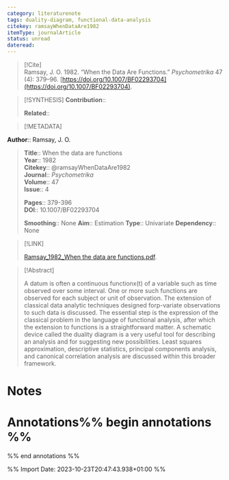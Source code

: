 ```yaml
---
category: literaturenote
tags: duality-diagram, functional-data-analysis
citekey: ramsayWhenDataAre1982
itemType: journalArticle
status: unread  
dateread:  
---
```


> [!Cite]  
> Ramsay, J. O. 1982. “When the Data Are Functions.” _Psychometrika_ 47 (4): 379–96. [https://doi.org/10.1007/BF02293704](https://doi.org/10.1007/BF02293704).

> [!SYNTHESIS] 
>**Contribution**::
>
>**Related**:: 
>

> [!METADATA]  
>
**Author**:: Ramsay, J. O.<br>
> **Title**:: When the data are functions    
> **Year**:: 1982     
> **Citekey**:: @ramsayWhenDataAre1982    
>**Journal**:: *Psychometrika*    
>**Volume**:: 47    
>**Issue**:: 4     
>    
>    
>     
> **Pages**:: 379-396    
>**DOI**:: 10.1007/BF02293704    
>
>**Smoothing**:: None
>**Aim**:: Estimation
>**Type**:: Univariate
>**Dependency**:: None

> [!LINK] 
>
> [Ramsay_1982_When the data are functions.pdf](file:///Users/steven/Library/CloudStorage/GoogleDrive-steven.golovkine@ul.ie/My%20Drive/bibliography/Psychometrika/1982/Ramsay_1982_When%20the%20data%20are%20functions.pdf).

>[!Abstract]
>
>A datum is often a continuous functionx(t) of a variable such as time observed over some interval. One or more such functions are observed for each subject or unit of observation. The extension of classical data analytic techniques designed forp-variate observations to such data is discussed. The essential step is the expression of the classical problem in the language of functional analysis, after which the extension to functions is a straightforward matter. A schematic device called the duality diagram is a very useful tool for describing an analysis and for suggesting new possibilities. Least squares approximation, descriptive statistics, principal components analysis, and canonical correlation analysis are discussed within this broader framework.
>>


# Notes<br>
# Annotations%% begin annotations %%  
 
  
%% end annotations %%

%% Import Date: 2023-10-23T20:47:43.938+01:00 %%

